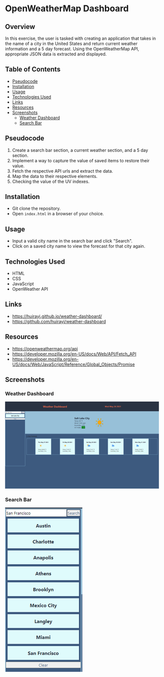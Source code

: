 # OpenWeatherMap Dashboard

## Overview

In this exercise, the user is tasked with creating an application that takes in the name of a city in the United States and return current weather information and a 5 day forecast. Using the OpenWeatherMap API, appropriate JSON data is extracted and displayed.

## Table of Contents

  - [Pseudocode](#pseudocode)
  - [Installation](#installation)
  - [Usage](#usage)
  - [Technologies Used](#technologies-used)
  - [Links](#links)
  - [Resources](#resources)
  - [Screenshots](#screenshots)
    - [Weather Dashboard](#weather-dashboard)
    - [Search Bar](#search-bar)

## Pseudocode

1. Create a search bar section, a current weather section, and a 5 day section.
2. Implement a way to capture the value of saved items to restore their value.
3. Fetch the respective API urls and extract the data.
4. Map the data to their respective elements.
5. Checking the value of the UV indexes.

## Installation

- Git clone the repository.
- Open `index.html` in a browser of your choice.

## Usage

- Input a valid city name in the search bar and click "Search".
- Click on a saved city name to view the forecast for that city again.

## Technologies Used

- HTML
- CSS
- JavaScript
- OpenWeather API

## Links

- https://huirayj.github.io/weather-dashboard/
- https://github.com/huirayj/weather-dashboard

## Resources

- https://openweathermap.org/api
- https://developer.mozilla.org/en-US/docs/Web/API/Fetch_API
- https://developer.mozilla.org/en-US/docs/Web/JavaScript/Reference/Global_Objects/Promise

## Screenshots

### Weather Dashboard

![Weather Dashboard on a desktop](./assets/images/screenshots/screenshot-desktop.png)

### Search Bar

![Search Bar with a Clear button](./assets/images/screenshots/screenshot-search-bar.png)
